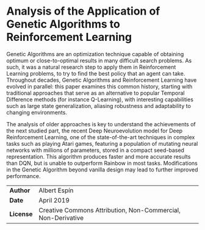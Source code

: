 # Analysis of the Application of Genetic Algorithms to Reinforcement Learning

Genetic Algorithms are an optimization technique capable of obtaining optimum or close-to-optimal results in many difficult search problems. As such, it was a natural research step to apply them in Reinforcement Learning problems, to try to find the
best policy that an agent can take. Throughout decades, Genetic Algorithms and Reinforcement Learning have evolved in parallel: this paper examines this common history, starting with traditional approaches that serve as an alternative to popular
Temporal Difference methods (for instance Q-Learning), with interesting capabilities such as large state generalization, aliasing robustness and adaptability to changing environments. 

The analysis of older approaches is key to understand the
achievements of the next studied part, the recent Deep Neuroevolution model for Deep Reinforcement Learning, one of the state-of-the-art techniques in complex tasks such as playing Atari games, featuring a population of mutating neural networks with millions of parameters, stored in a compact seed-based representation. This algorithm produces faster and more accurate results than DQN, but is unable to outperform Rainbow in most tasks. Modifications in the Genetic Algorithm beyond vanilla design may lead to further improved performance.


| | |
|-|-|
| **Author** | Albert Espín |
| **Date**  | April 2019  |
| **License**  | Creative Commons Attribution, Non-Commercial, Non-Derivative |
